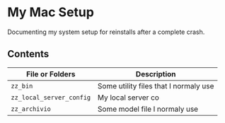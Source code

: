 # My Mac Setup

Documenting my system setup for reinstalls after a complete crash.

## Contents

| File or Folders          | Description                           |
| ------------------------ | ------------------------------------- |
| `zz_bin`                 | Some utility files that I normaly use |
| `zz_local_server_config` | My local server co                    |
| `zz_archivio`            | Some model file I normaly use         |


